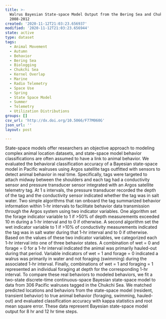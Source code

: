 ```yaml
---
title: >-
  Walrus Bayesian State-space Model Output from the Bering Sea and Chukchi Sea,
  2008-2012
created: '2020-11-12T21:03:23.656937'
modified: '2020-11-12T21:03:23.656944'
state: active
type: dataset
tags:
  - Animal Movement
  - Autumn
  - Behavior
  - Bering Sea
  - Biologging
  - Chukchi Sea
  - Kernel Overlap
  - Marine
  - Radio Telemetry
  - Space Use
  - Spring
  - State Space Model
  - Summer
  - Telemetry
  - Utilization Distributions
groups: []
csv_url: 'http://dx.doi.org/10.5066/F77M060G'
json_url: ''
layout: post

---
```

State-space models offer researchers an objective approach to modeling complex animal location datasets, and state-space model behavior classifications are often assumed to have a link to animal behavior. We evaluated the behavioral classification accuracy of a Bayesian state-space model in Pacific walruses using Argos satellite tags outfitted with sensors to detect animal behavior in real time. Specifically, tags were targeted to attach midway between the shoulders and each tag had a conductivity sensor and pressure transducer sensor integrated with an Argos satellite telemetry tag. At 1 s intervals, the pressure transducer recorded the depth of the tag and the conductivity sensor indicated whether the tag was in salt water. Two simple algorithms that ran onboard the tag summarized behavior information within 1-hr intervals to facilitate behavior data transmission through the Argos system using two indicator variables. One algorithm set the forage indicator variable to 1 if >50% of depth measurements exceeded 10 m during a 1-hr interval and to 0 if otherwise. A second algorithm set the wet indicator variable to 1 if >10% of conductivity measurements indicated the tag was in salt water during that 1-hr interval and to 0 if otherwise. Based on the values of these two indicator variables, we categorized each 1-hr interval into one of three behavior states. A combination of wet = 0 and forage = 0 for a 1-hr interval indicated the animal was primarily hauled-out during that period. Variable indicators of wet = 1 and forage = 0 indicated a walrus was primarily in water and not foraging (swimming) during the associated 1-hr interval. Finally, combinations of wet = 1 and foraging = 1 represented an individual foraging at depth for the corresponding 1-hr interval. To compare these real behaviors to modeled behaviors, we fit a two-state discrete-time continuous-space Bayesian state-space model to data from 306 Pacific walruses tagged in the Chukchi Sea. We matched predicted locations and behaviors from the state-space model (resident, transient behavior) to true animal behavior (foraging, swimming, hauled-out) and evaluated classification accuracy with kappa statistics and root mean square error. These data represent Bayesian state-space model output for 8 hr and 12 hr time steps.
